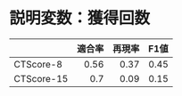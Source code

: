 # 説明変数：獲得回数
| | 適合率 | 再現率 | F1値 |
| :-- | --: | --: | --: |
| CTScore-8 | 0.56 | 0.37 | 0.45 |
| CTScore-15 | 0.7 | 0.09 | 0.15 |

